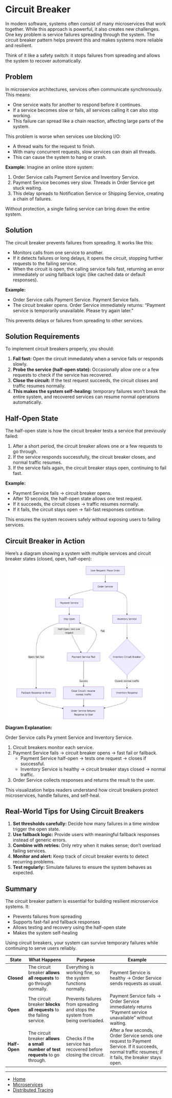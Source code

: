 # Circuit Breaker

In modern software, systems often consist of many microservices that work together. While this approach is powerful, it also creates new challenges. 
One key problem is service failures spreading through the system. The circuit breaker pattern helps prevent this and makes systems more reliable and resilient.

Think of it like a safety switch: it stops failures from spreading and allows the system to recover automatically.

## Problem

In microservice architectures, services often communicate synchronously. This means:

- One service waits for another to respond before it continues.
- If a service becomes slow or fails, all services calling it can also stop working.
- This failure can spread like a chain reaction, affecting large parts of the system.

This problem is worse when services use blocking I/O:

- A thread waits for the request to finish.
- With many concurrent requests, slow services can drain all threads.
- This can cause the system to hang or crash.

**Example:** Imagine an online store system:

1. Order Service calls Payment Service and Inventory Service.
2. Payment Service becomes very slow. Threads in Order Service get stuck waiting.
3. This delay spreads to Notification Service or Shipping Service, creating a chain of failures.

Without protection, a single failing service can bring down the entire system.

## Solution

The circuit breaker prevents failures from spreading. It works like this:

- Monitors calls from one service to another.
- If it detects failures or long delays, it opens the circuit, stopping further requests to the failing service.
- When the circuit is open, the calling service fails fast, returning an error immediately or using fallback logic (like cached data or default responses).

**Example:**

- Order Service calls Payment Service. Payment Service fails.
- The circuit breaker opens. Order Service immediately returns: “Payment service is temporarily unavailable. Please try again later.”

This prevents delays or failures from spreading to other services.

## Solution Requirements

To implement circuit breakers properly, you should:

1. **Fail fast:** Open the circuit immediately when a service fails or responds slowly.
2. **Probe the service (half-open state):** Occasionally allow one or a few requests to check if the service has recovered.
3. **Close the circuit:** If the test request succeeds, the circuit closes and traffic resumes normally.
4. **This makes the system self-healing:** temporary failures won’t break the entire system, and recovered services can resume normal operations automatically.

## Half-Open State

The half-open state is how the circuit breaker tests a service that previously failed:

1. After a short period, the circuit breaker allows one or a few requests to go through.
2. If the service responds successfully, the circuit breaker closes, and normal traffic resumes.
3. If the service fails again, the circuit breaker stays open, continuing to fail fast.

**Example:**

- Payment Service fails → circuit breaker opens.
- After 10 seconds, the half-open state allows one test request.
- If it succeeds, the circuit closes → traffic resumes normally.
- If it fails, the circuit stays open → fail-fast responses continue.

This ensures the system recovers safely without exposing users to failing services.

## Circuit Breaker in Action

Here’s a diagram showing a system with multiple services and circuit breaker states (closed, open, half-open):

<p align="center">
    <img src="./assets/img8.png" alt="img8" width="500"/>
</p>


**Diagram Explanation:**

Order Service calls Pa  yment Service and Inventory Service.

1. Circuit breakers monitor each service.
2. Payment Service fails → circuit breaker opens → fast fail or fallback.
    - Payment Service half-open → tests one request → closes if successful.
    - Inventory Service is healthy → circuit breaker stays closed → normal traffic.
3. Order Service collects responses and returns the result to the user.

This visualization helps readers understand how circuit breakers protect microservices, handle failures, and self-heal.

## Real-World Tips for Using Circuit Breakers

1. **Set thresholds carefully:** Decide how many failures in a time window trigger the open state.
2. **Use fallback logic:** Provide users with meaningful fallback responses instead of generic errors.
3. **Combine with retries:** Only retry when it makes sense; don’t overload failing services.
4. **Monitor and alert:** Keep track of circuit breaker events to detect recurring problems.
5. **Test regularly:** Simulate failures to ensure the system behaves as expected.

## Summary

The circuit breaker pattern is essential for building resilient microservice systems. It:

- Prevents failures from spreading
- Supports fast-fail and fallback responses
- Allows testing and recovery using the half-open state
- Makes the system self-healing

Using circuit breakers, your system can survive temporary failures while continuing to serve users reliably.

| **State**     | **What Happens**                                                              | **Purpose**                                                                  | **Example**                                                                                                                                           |
| ------------- | ----------------------------------------------------------------------------- | ---------------------------------------------------------------------------- | ----------------------------------------------------------------------------------------------------------------------------------------------------- |
| **Closed**    | The circuit breaker **allows all requests** to go through normally.           | Everything is working fine, so the system functions normally.                | Payment Service is healthy → Order Service sends requests as usual.                                                                                   |
| **Open**      | The circuit breaker **blocks all requests** to the failing service.           | Prevents failures from spreading and stops the system from being overloaded. | Payment Service fails → Order Service immediately returns “Payment service unavailable” without waiting.                                              |
| **Half-Open** | The circuit breaker **allows a small number of test requests** to go through. | Checks if the service has recovered before closing the circuit.              | After a few seconds, Order Service sends one request to Payment Service. If it succeeds, normal traffic resumes; if it fails, the breaker stays open. |


---

- [Home](./../../README.md)
- [Microservices](./../tutorials.md)
- [Distributed Tracing](./6_Distributed_Tracing.md)
